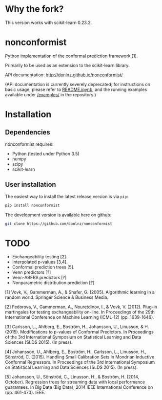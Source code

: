 # Why the fork?

This version works with scikit-learn 0.23.2.

# nonconformist

Python implementation of the conformal prediction framework [1].

Primarily to be used as an extension to the scikit-learn library.

API documentation: http://donlnz.github.io/nonconformist/

(API documentation is currently severely deprecated; for instructions on basic usage,
please refer to [README.ipynb](https://github.com/donlnz/nonconformist/blob/master/README.ipynb), and the running examples
available under [/examples/](https://github.com/donlnz/nonconformist/tree/master/examples) in the repository.)

# Installation

## Dependencies

nonconformist requires:

* Python (tested under Python 3.5)
* numpy
* scipy
* scikit-learn

## User installation

The easiest way to install the latest release version is via ```pip```:
```bash
pip install nonconformist
```
The development version is available here on github:
```bash
git clone https://github.com/donlnz/nonconformist
```


# TODO

* Exchangeability testing [2].
* Interpolated p-values [3,4].
* Conformal prediction trees [5].
* Venn predictors [?]
* Venn-ABERS predictors [?]
* Nonparametric distribution prediction [?]

[1] Vovk, V., Gammerman, A., & Shafer, G. (2005). Algorithmic learning in a random world.
Springer Science & Business Media.

[2] Fedorova, V., Gammerman, A., Nouretdinov, I., & Vovk, V. (2012).
Plug-in martingales for testing exchangeability on-line. In Proceedings
of the 29th International Conference on Machine Learning (ICML-12) (pp. 1639-1646).

[3] Carlsson, L., Ahlberg, E., Boström, H., Johansson, U., Linusson, & H. (2015).
Modifications to p-values of Conformal Predictors. In Proceedings of the 3rd
International Symposium on Statistical Learning and Data Sciences (SLDS 2015). (In press).

[4] Johansson, U., Ahlberg, E., Boström, H., Carlsson, L., Linusson, H., Sönströd, C. (2015).
Handling Small Calibration Sets in Mondrian Inductive Conformal Regressors. In Proceedings of
the 3rd International Symposium on Statistical Learning and Data Sciences (SLDS 2015). (In press).

[5] Johansson, U., Sönströd, C., Linusson, H., & Boström, H. (2014, October).
Regression trees for streaming data with local performance guarantees.
In Big Data (Big Data), 2014 IEEE International Conference on (pp. 461-470). IEEE.
